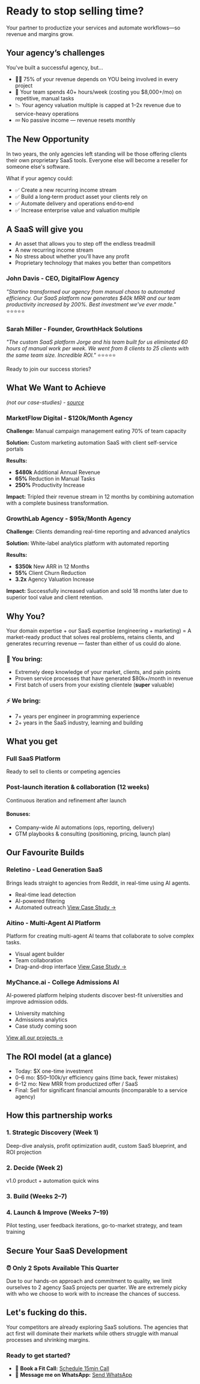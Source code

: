 # Ready to stop selling time?

Your partner to productize your services and automate workflows—so revenue and margins grow.

## Your agency’s challenges

You've built a successful agency, but...

- 👨‍💼 75% of your revenue depends on YOU being involved in every project
- 💸 Your team spends 40+ hours/week (costing you $8,000+/mo) on repetitive, manual tasks
- 📉 Your agency valuation multiple is capped at 1–2x revenue due to service-heavy operations
- 💤 No passive income — revenue resets monthly

## The New Opportunity

In two years, the only agencies left standing will be those offering clients their own proprietary SaaS tools. Everyone else will become a reseller for someone else's software.

What if your agency could:

- ✅ Create a new recurring income stream
- ✅ Build a long‑term product asset your clients rely on
- ✅ Automate delivery and operations end‑to‑end
- ✅ Increase enterprise value and valuation multiple

## A SaaS will give you

- An asset that allows you to step off the endless treadmill
- A new recurring income stream
- No stress about whether you’ll have any profit
- Proprietary technology that makes you better than competitors

### John Davis - CEO, DigitalFlow Agency

_"Startino transformed our agency from manual chaos to automated efficiency. Our SaaS platform now generates $40k MRR and our team productivity increased by 200%. Best investment we've ever made."_
⭐⭐⭐⭐⭐

### Sarah Miller - Founder, GrowthHack Solutions

_"The custom SaaS platform Jorge and his team built for us eliminated 60 hours of manual work per week. We went from 8 clients to 25 clients with the same team size. Incredible ROI."_
⭐⭐⭐⭐⭐

Ready to join our success stories?

## What We Want to Achieve

_(not our case-studies) - [source](https://www.davidhart.io/newsletter/agencies-who-switched-to-saas)_

### MarketFlow Digital - $120k/Month Agency

**Challenge:** Manual campaign management eating 70% of team capacity

**Solution:** Custom marketing automation SaaS with client self-service portals

**Results:**

- **$480k** Additional Annual Revenue
- **65%** Reduction in Manual Tasks
- **250%** Productivity Increase

**Impact:** Tripled their revenue stream in 12 months by combining automation with a complete business transformation.

### GrowthLab Agency - $95k/Month Agency

**Challenge:** Clients demanding real-time reporting and advanced analytics

**Solution:** White-label analytics platform with automated reporting

**Results:**

- **$350k** New ARR in 12 Months
- **55%** Client Churn Reduction
- **3.2x** Agency Valuation Increase

**Impact:** Successfully increased valuation and sold 18 months later due to superior tool value and client retention.

## Why You?

Your domain expertise + our SaaS expertise (engineering + marketing) = A market-ready product that solves real problems, retains clients, and generates recurring revenue — faster than either of us could do alone.

### 👑 You bring:

- Extremely deep knowledge of your market, clients, and pain points
- Proven service processes that have generated $80k+/month in revenue
- First batch of users from your existing clientele (**super** valuable)

### ⚡ We bring:

- 7+ years per engineer in programming experience
- 2+ years in the SaaS industry, learning and building

## What you get

### Full SaaS Platform

Ready to sell to clients or competing agencies

### Post-launch iteration & collaboration (12 weeks)

Continuous iteration and refinement after launch

#### Bonuses:

- Company-wide AI automations (ops, reporting, delivery)
- GTM playbooks & consulting (positioning, pricing, launch plan)

## Our Favourite Builds

### Reletino - Lead Generation SaaS

Brings leads straight to agencies from Reddit, in real-time using AI agents.

- Real-time lead detection
- AI-powered filtering
- Automated outreach
  [View Case Study →](https://www.starti.no/projects/reletino)

### Aitino - Multi-Agent AI Platform

Platform for creating multi-agent AI teams that collaborate to solve complex tasks.

- Visual agent builder
- Team collaboration
- Drag-and-drop interface
  [View Case Study →](https://www.starti.no/projects/aitino)

### MyChance.ai - College Admissions AI

AI-powered platform helping students discover best-fit universities and improve admission odds.

- University matching
- Admissions analytics
- Case study coming soon

[View all our projects →](https://www.starti.no/projects)

## The ROI model (at a glance)

- Today: $X one-time investment
- 0–6 mo: $50–100k/yr efficiency gains (time back, fewer mistakes)
- 6–12 mo: New MRR from productized offer / SaaS
- Final: Sell for significant financial amounts (incomparable to a service agency)

## How this partnership works

### 1. Strategic Discovery (Week 1)

Deep-dive analysis, profit optimization audit, custom SaaS blueprint, and ROI projection

### 2. Decide (Week 2)

v1.0 product + automation quick wins

### 3. Build (Weeks 2–7)

### 4. Launch & Improve (Weeks 7–19)

Pilot testing, user feedback iterations, go-to-market strategy, and team training

## Secure Your SaaS Development

### ⏰ Only 2 Spots Available This Quarter

Due to our hands-on approach and commitment to quality, we limit ourselves to 2 agency SaaS projects per quarter. We are extremely picky with who we choose to work with to increase the chances of success.

## Let's fucking do this.

Your competitors are already exploring SaaS solutions. The agencies that act first will dominate their markets while others struggle with manual processes and shrinking margins.

### Ready to get started?

- 📅 **Book a Fit Call:** [Schedule 15min Call](https://cal.com/jorgelewis/15min)
- 📱 **Message me on WhatsApp:** [Send WhatsApp](https://wa.me/85297473013)
